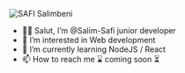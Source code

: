 ![SAFI Salimbeni](https://user-images.githubusercontent.com/86264734/201497377-af90adcd-7c9d-4bfd-9b68-78efe969c07a.png)


- 👋🏾 Salut, I’m @Salim-Safi junior developer
- 👀 I’m interested in Web development
- 🌱 I’m currently learning NodeJS / React
- 📫 How to reach me ⌛ coming soon ⏳

<!---
Salim-Safi/Salim-Safi is a ✨ special ✨ repository because its `README.md` (this file) appears on your GitHub profile.
You can click the Preview link to take a look at your changes.
--->
